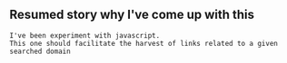 ## Resumed story why I've come up with this

    I've been experiment with javascript.
    This one should facilitate the harvest of links related to a given searched domain